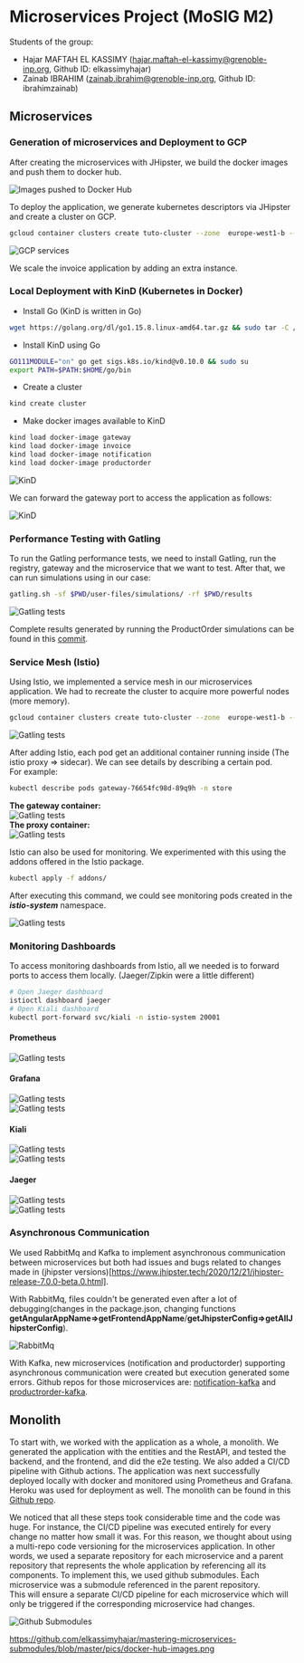 # Microservices Project (MoSIG M2)

Students of the group:  
+ Hajar MAFTAH EL KASSIMY (hajar.maftah-el-kassimy@grenoble-inp.org, Github ID: elkassimyhajar)  
+ Zainab IBRAHIM (zainab.ibrahim@grenoble-inp.org, Github ID: ibrahimzainab)


## Microservices

### Generation of microservices and Deployment to GCP

After creating the microservices with JHipster, we build the docker images and push them to docker hub.  

![Images pushed to Docker Hub](https://github.com/elkassimyhajar/mastering-microservices-submodules/blob/master/pics/docker-hub-images.png)

To deploy the application, we generate kubernetes descriptors via JHipster and create a cluster on GCP.  

```bash
gcloud container clusters create tuto-cluster --zone  europe-west1-b --machine-type e2-highcpu-4
```

![GCP services](https://github.com/elkassimyhajar/mastering-microservices-submodules/blob/master/pics/services-gcp-console.png)


We scale the invoice application by adding an extra instance.


### Local Deployment with KinD (Kubernetes in Docker)

+ Install Go (KinD is written in Go)  
```bash
wget https://golang.org/dl/go1.15.8.linux-amd64.tar.gz && sudo tar -C /usr/local -xzf go1.15.8.linux-amd64.tar.gz && export PATH=$PATH:/usr/local/go/bin
```
+ Install KinD using Go  
```bash
GO111MODULE="on" go get sigs.k8s.io/kind@v0.10.0 && sudo su
export PATH=$PATH:$HOME/go/bin
```
+ Create a cluster
```bash
kind create cluster
```

+ Make docker images available to KinD  

```bash
kind load docker-image gateway
kind load docker-image invoice
kind load docker-image notification
kind load docker-image productorder
```

![KinD](https://github.com/elkassimyhajar/mastering-microservices-submodules/blob/master/pics/kind.png)

We can forward the gateway port to access the application as follows:  

![KinD](https://github.com/elkassimyhajar/mastering-microservices-submodules/blob/master/pics/kind-port-fwd.png)


### Performance Testing with Gatling

To run the Gatling performance tests, we need to install Gatling, run the registry, gateway and the microservice that we want to test. After that, we can run simulations using in our case:   
```bash
gatling.sh -sf $PWD/user-files/simulations/ -rf $PWD/results
```

![Gatling tests](https://github.com/elkassimyhajar/mastering-microservices-submodules/blob/master/pics/gatling-porder.png)

Complete results generated by running the ProductOrder simulations can be found in this [commit](https://github.com/elkassimyhajar/productorder/commit/94aeff7f8f9701957a2b40af41287cb26393ccc8). 

### Service Mesh (Istio)

Using Istio, we implemented a service mesh in our microservices application. We had to recreate the cluster to acquire more powerful nodes (more memory).  
```bash
gcloud container clusters create tuto-cluster --zone  europe-west1-b --machine-type e2-highmem-4
```

![Gatling tests](https://github.com/elkassimyhajar/mastering-microservices-submodules/blob/master/pics/istio-install.png)  

After adding Istio, each pod get an additional container running inside (The istio proxy => sidecar). We can see details by describing a certain pod.  
For example:  
```bash
kubectl describe pods gateway-76654fc98d-89q9h -n store 
```
**The gateway container:**  
![Gatling tests](https://github.com/elkassimyhajar/mastering-microservices-submodules/blob/master/pics/istio-app-cont.png)  
**The proxy container:**  
![Gatling tests](https://github.com/elkassimyhajar/mastering-microservices-submodules/blob/master/pics/istio-proxy-cont.png)

Istio can also be used for monitoring. We experimented with this using the addons offered in the Istio package.
```bash
kubectl apply -f addons/
```
After executing this command, we could see monitoring pods created in the ***istio-system*** namespace.  

![Gatling tests](https://github.com/elkassimyhajar/mastering-microservices-submodules/blob/master/pics/istio-pods-svc.png)

### Monitoring Dashboards

To access monitoring dashboards from Istio, all we needed is to forward ports to access them locally. (Jaeger/Zipkin were a little different)  
```bash
# Open Jaeger dashboard
istioctl dashboard jaeger
# Open Kiali dashboard
kubectl port-forward svc/kiali -n istio-system 20001
```
#### Prometheus
![Gatling tests](https://github.com/elkassimyhajar/mastering-microservices-submodules/blob/master/pics/prometheus-dash.png)  
#### Grafana
![Gatling tests](https://github.com/elkassimyhajar/mastering-microservices-submodules/blob/master/pics/grafana-dash-1.png)  
![Gatling tests](https://github.com/elkassimyhajar/mastering-microservices-submodules/blob/master/pics/grafana-dash-2.png)  
#### Kiali
![Gatling tests](https://github.com/elkassimyhajar/mastering-microservices-submodules/blob/master/pics/kiali-dash.png)  
![Gatling tests](https://github.com/elkassimyhajar/mastering-microservices-submodules/blob/master/pics/kiali-apps.png)  
#### Jaeger
![Gatling tests](https://github.com/elkassimyhajar/mastering-microservices-submodules/blob/master/pics/jaeger-dash-1.png)  
![Gatling tests](https://github.com/elkassimyhajar/mastering-microservices-submodules/blob/master/pics/jaeger-graph-2.png)  

### Asynchronous Communication

We used RabbitMq and Kafka to implement asynchronous communication between microservices but both had issues and bugs related to changes made in (jhipster
versions)[https://www.jhipster.tech/2020/12/21/jhipster-release-7.0.0-beta.0.html]. 

With RabbitMq, files couldn't be generated even after a lot of debugging(changes in the package.json, changing functions **getAngularAppName=>getFrontendAppName**/**getJhipsterConfig=>getAllJhipsterConfig**).  

![RabbitMq](https://github.com/elkassimyhajar/mastering-microservices-submodules/blob/master/pics/rabbitmqError.png)  

With Kafka, new microservices (notification and productorder) supporting asynchronous communication were created but execution generated some errors. Github repos for those microservices are: [notification-kafka](https://github.com/elkassimyhajar/notification-kafka.git) and [productrorder-kafka](https://github.com/elkassimyhajar/productrorder-kafka).  



## Monolith

To start with, we worked with the application as a whole, a monolith. We generated the application with the entities and the RestAPI, and tested the backend, and the frontend, and did the e2e testing. We also added a CI/CD pipeline with Github actions. The application was next successfully deployed locally with docker and monitored using Prometheus and Grafana. Heroku was used for deployment as well. The monolith can be found in this [Github repo](https://github.com/ibrahimzainab/monolith.git).  

We noticed that all these steps took considerable time and the code was huge. For instance, the CI/CD pipeline was executed entirely for every change no matter how small it was. For this reason, we thought about using a multi-repo code versioning for the microservices application. In other words, we used a separate repository for each microservice and a parent repository that represents the whole application by referencing all its components. To implement this, we used github submodules. Each microservice was a submodule referenced in the parent repository.  
This will ensure a separate CI/CD pipeline for each microservice which will only be triggered if the corresponding microservice had changes.

![Github Submodules](https://github.com/elkassimyhajar/mastering-microservices-submodules/blob/master/pics/github.png)  


https://github.com/elkassimyhajar/mastering-microservices-submodules/blob/master/pics/docker-hub-images.png